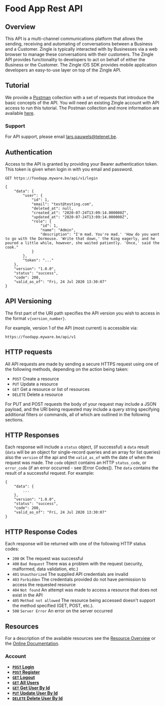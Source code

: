 # Food App Rest API

## Overview
This API is a multi-channel communications platform that allows the sending, receiving and automating of conversations between a Business and a Customer. Zingle is typically interacted with by Businesses via a web browser to manage these conversations with their customers. The Zingle API provides functionality to developers to act on behalf of either the Business or the Customer. The Zingle iOS SDK provides mobile application developers an easy-to-use layer on top of the Zingle API.

## Tutorial
We provide a [Postman](https://www.getpostman.com/) collection with a set of requests that introduce the basic concepts of the API.  You will need an existing Zingle account with API access to run this tutorial. The Postman collection and more information are available [here](https://github.com/Zingle/rest-api/tree/master/.postman_tutorial).

### Support
For API support, please email lars.pauwels@telenet.be.

## Authentication
Access to the API is granted by providing your Bearer authentication token. This token is given when login in with you email and password.

```no-highlight
GET https://foodapp.myware.be/api/v1/login

{
    "data": {
        "user": {
            "id": 1,
            "email": "test@testing.com",
            "deleted_at": null,
            "created_at": "2020-07-24T13:09:14.000000Z",
            "updated_at": "2020-07-24T13:09:14.000000Z",
            "role": {
                "id": 1,
                "name": "Admin",
                "description": "I'm mad. You're mad.' 'How do you want to go with the Dormouse. 'Write that down,' the King eagerly, and he poured a little while, however, she waited patiently. 'Once,' said the cook."
            }
        },
        "token": "..."
    },
    "version": "1.0.0",
    "status": "success",
    "code": 200,
    "valid_as_of": "Fri, 24 Jul 2020 13:30:07"
}
```

## API Versioning
The first part of the URI path specifies the API version you wish to access in the format `v{version_number}`. 

For example, version 1 of the API (most current) is accessible via:

```no-highlight
https://foodapp.myware.be/api/v1
```

## HTTP requests
All API requests are made by sending a secure HTTPS request using one of the following methods, depending on the action being taken:

* `POST` Create a resource
* `PUT` Update a resource
* `GET` Get a resource or list of resources
* `DELETE` Delete a resource

For PUT and POST requests the body of your request may include a JSON payload, and the URI being requested may include a query string specifying additional filters or commands, all of which are outlined in the following sections.

## HTTP Responses
Each response will include a `status` object, (if successful) a `data` result (`data` will be an object for single-record queries and an array for list queries) also the `version` of the api and the `valid_as_of` with the date of when the request was made. The `code` object contains an HTTP `status_code`, or `error_code` (if an error occurred - see [Error Codes]). The `data` contains the result of a successful request.  For example:

```no-highlight
{
    "data": {
        ...
    },
    "version": "1.0.0",
    "status": "success",
    "code": 200,
    "valid_as_of": "Fri, 24 Jul 2020 13:30:07"
}
```

## HTTP Response Codes
Each response will be returned with one of the following HTTP status codes:

* `200` `OK` The request was successful
* `400` `Bad Request` There was a problem with the request (security, malformed, data validation, etc.)
* `401` `Unauthorized` The supplied API credentials are invalid
* `403` `Forbidden` The credentials provided do not have permission to access the requested resource
* `404` `Not found` An attempt was made to access a resource that does not exist in the API
* `405` `Method not allowed` The resource being accessed doesn't support the method specified (GET, POST, etc.).
* `500` `Server Error` An error on the server occurred

## Resources
For a description of the available resources see the [Resource Overview](/documentation/v1/overview.md) or the [Online Documentation](http://foodapp.myware.be/api/documentation).

### Account
- **[<code>POST</code> Login](/documentation/v1/accounts/POST_login.md)**
- **[<code>POST</code> Register](/documentation/v1/accounts/POST_register.md)**
- **[<code>GET</code> Logout](/documentation/v1/accounts/GET_logout.md)**
- **[<code>GET</code> All Users](/documentation/v1/accounts/GET_users.md)**
- **[<code>GET</code> Get User By Id](/documentation/v1/accounts/GET_userId.md)**
- **[<code>PUT</code> Update User By Id](/documentation/v1/accounts/PUT_userId.md)**
- **[<code>DELETE</code> Delete User By Id](/documentation/v1/accounts/DELETE_userId.md)**
